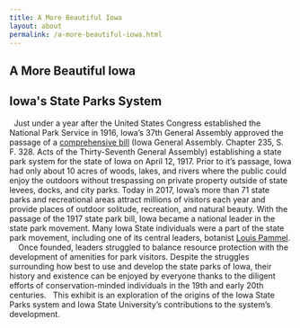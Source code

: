```yaml
---
title: A More Beautiful Iowa
layout: about
permalink: /a-more-beautiful-iowa.html
---
```


## A More Beautiful Iowa
## Iowa's State Parks System
 
Just under a year after the United States Congress established the National Park Service in 1916, Iowa’s 37th General Assembly approved the passage of a <a href="https://pubs.lib.uiowa.edu/annals-of-iowa/article/id/14214/">comprehensive bill</a> (Iowa General Assembly. Chapter 235, S. F. 328. Acts of the Thirty-Seventh General Assembly) establishing a state park system for the state of Iowa on April 12, 1917. Prior to it’s passage, Iowa had only about 10 acres of woods, lakes, and rivers where the public could enjoy the outdoors without trespassing on private property outside of state levees, docks, and city parks. Today in 2017, Iowa’s more than 71 state parks and recreational areas attract millions of visitors each year and provide places of outdoor solitude, recreation, and natural beauty. With the passage of the 1917 state park bill, Iowa became a national leader in the state park movement. Many Iowa State individuals were a part of the state park movement, including one of its central leaders, botanist <a href="https://exhibits.lib.iastate.edu/iowa-state-parks/people/isu-people/louis-h-pammel">Louis Pammel</a>.
 
 
Once founded, leaders struggled to balance resource protection with the development of amenities for park visitors. Despite the struggles surrounding how best to use and develop the state parks of Iowa, their history and existence can be enjoyed by everyone thanks to the diligent efforts of conservation-minded individuals in the 19th and early 20th centuries.
 
This exhibit is an exploration of the origins of the Iowa State Parks system and Iowa State University’s contributions to the system’s development.